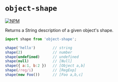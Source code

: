 # `object-shape`

[![NPM](https://img.shields.io/npm/v/object-shape.svg)](https://www.npmjs.com/package/object-shape)

Returns a String description of a given object's shape.

```js
import shape from 'object-shape';

shape('hello')        // string
shape(2)              // number
shape(undefined)      // undefined
shape(null)           // [Null]
shape({ a:1, b:2 })   // [Object a,b]
shape(/reg/i)         // [RegExp]
shape(new Foo())      // [Foo a,b,c]
```
